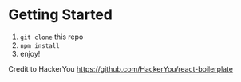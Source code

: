 # Getting Started

1. `git clone` this repo
2. `npm install`
3. enjoy!

Credit to HackerYou
https://github.com/HackerYou/react-boilerplate